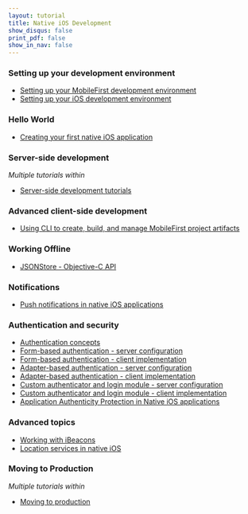 ```yaml
---
layout: tutorial
title: Native iOS Development
show_disqus: false
print_pdf: false
show_in_nav: false
---
```

### Setting up your development environment

* <a href="../setting-up-your-development-environment/setting-mobilefirst-development-environment/">Setting up your MobileFirst development environment</a>
* <a href="../setting-up-your-development-environment/setting-android-development-environment/">Setting up your iOS development environment</a>

### Hello World

* <a href="../hello-world/creating-first-native-ios-mobilefirst-application/">Creating your first native iOS application</a>

### Server-side development
<p><i>Multiple tutorials within</i></p>

* <a href="../server-side-development/">Server-side development tutorials</a>

### Advanced client-side development

* <a href="../advanced-client-side-development/using-cli-create-build-manage-project-artifacts/">Using CLI to create, build, and manage MobileFirst project artifacts</a>

### Working Offline

* <a href="../working-offline/jsonstore/jsonstore-objective-c-api/">JSONStore - Objective-C API</a>

### Notifications

* <a href="../notifications/push-notifications-native-ios-applications/">Push notifications in native iOS applications</a>

### Authentication and security

* <a href="../authentication-security/authentication-concepts/">Authentication concepts</a>
* <a href="../authentication-security/form-based-authentication/">Form-based authentication - server configuration</a>
* <a href="../authentication-security/form-based-authentication/form-based-authentication-native-ios-applications/">Form-based authentication - client implementation</a>
* <a href="../authentication-security/adapter-based-authentication/">Adapter-based authentication - server configuration</a>
* <a href="../authentication-security/adapter-based-authentication/adapter-based-authentication-native-ios-applications/">Adapter-based authentication - client implementation</a>
* <a href="../authentication-security/custom-authenticator-login-module/">Custom authenticator and login module - server configuration</a>
* <a href="../authentication-security/custom-authenticator-login-module/custom-authenticator-login-module-native-ios-applications/">Custom authenticator and login module - client implementation</a>
* <a href="../authentication-security/application-authenticity-protection/application-authenticity-protection-native-ios/">Application Authenticity Protection in Native iOS applications</a>

### Advanced topics

* <a href="../advanced-topics/working-with-ibeacons/">Working with iBeacons</a>
* <a href="../advanced-topics/location-services-native-ios-applications/">Location services in native iOS</a>

### Moving to Production
<p><i>Multiple tutorials within</i></p>

* <a href="../moving-production/">Moving to production</a>
